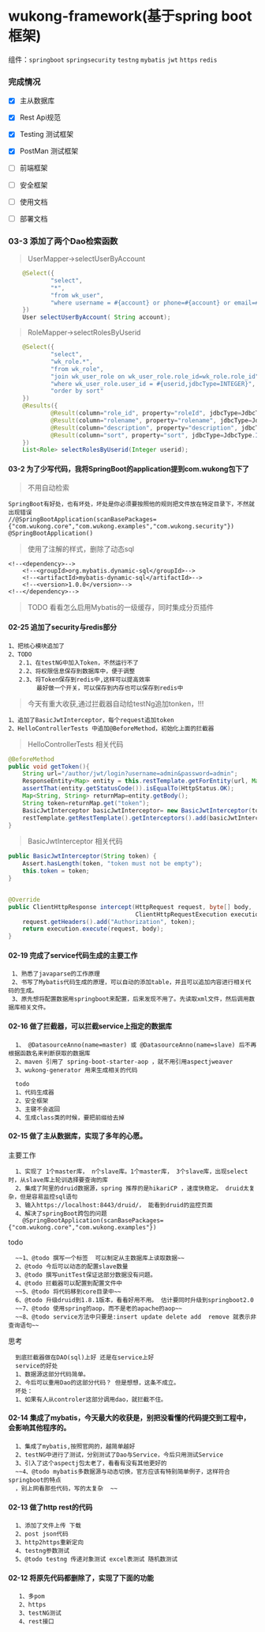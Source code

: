 wukong-framework(基于spring boot框架)
===


组件：`springboot` `springsecurity` `testng`  `mybatis` `jwt` `https` `redis`


### 完成情况
- [x] 主从数据库
- [x] Rest Api规范
- [x] Testing 测试框架
- [x] PostMan 测试框架
- [ ] 前端框架
- [ ] 安全框架
- [ ] 使用文档
- [ ] 部署文档


### 03-3 添加了两个Dao检索函数

> UserMapper->selectUserByAccount

```Java
    @Select({
            "select",
            "*",
            "from wk_user",
            "where username = #{account} or phone=#{account} or email=#{account}"
    })
    User selectUserByAccount( String account);
```

> RoleMapper->selectRolesByUserid

```Java
    @Select({
            "select",
            "wk_role.*",
            "from wk_role",
            "join wk_user_role on wk_user_role.role_id=wk_role.role_id",
            "where wk_user_role.user_id = #{userid,jdbcType=INTEGER}",
            "order by sort"
    })
    @Results({
            @Result(column="role_id", property="roleId", jdbcType=JdbcType.INTEGER, id=true),
            @Result(column="rolename", property="rolename", jdbcType=JdbcType.VARCHAR),
            @Result(column="description", property="description", jdbcType=JdbcType.VARCHAR),
            @Result(column="sort", property="sort", jdbcType=JdbcType.INTEGER)
    })
    List<Role> selectRolesByUserid(Integer userid);
```


#### 03-2  为了少写代码，我将SpringBoot的application提到com.wukong包下了

> 不用自动检索
    
    SpringBoot有好处，也有坏处，坏处是你必须要按照他的规则把文件放在特定目录下，不然就出现错误
    //@SpringBootApplication(scanBasePackages={"com.wukong.core","com.wukong.examples","com.wukong.security"})
    @SpringBootApplication()


> 使用了注解的样式，删除了动态sql

    <!--<dependency>-->
        <!--<groupId>org.mybatis.dynamic-sql</groupId>-->
        <!--<artifactId>mybatis-dynamic-sql</artifactId>-->
        <!--<version>1.0.0</version>-->
    <!--</dependency>-->


> TODO 看看怎么启用Mybatis的一级缓存，同时集成分页插件

#### 02-25 追加了security与redis部分
    
    1、把核心模块追加了
    2、TODO
       2.1、在testNG中加入Token，不然运行不了
       2.2、将权限信息保存到数据库中，便于调整
       2.3、将Token保存到redis中,这样可以提高效率
            最好做一个开关，可以保存到内存也可以保存到redis中
 
    
>今天有重大收获,通过拦截器自动给testNg追加tonken，!!!

    1、追加了BasicJwtInterceptor，每个request追加token
    2、HelloControllerTests 中追加@BeforeMethod，初始化上面的拦截器           
            
>HelloControllerTests 相关代码
        
```Java
@BeforeMethod
public void getToken(){
    String url="/author/jwt/login?username=admin&password=admin";
    ResponseEntity<Map> entity = this.restTemplate.getForEntity(url, Map.class);
    assertThat(entity.getStatusCode()).isEqualTo(HttpStatus.OK);
    Map<String, String> returnMap=entity.getBody();
    String token=returnMap.get("token");
    BasicJwtInterceptor basicJwtInterceptor= new BasicJwtInterceptor(token);
    restTemplate.getRestTemplate().getInterceptors().add(basicJwtInterceptor);
}
```    

>BasicJwtInterceptor 相关代码

```Java
public BasicJwtInterceptor(String token) {
    Assert.hasLength(token, "token must not be empty");
    this.token = token;
}


@Override
public ClientHttpResponse intercept(HttpRequest request, byte[] body,
                                    ClientHttpRequestExecution execution) throws IOException {
    request.getHeaders().add("Authorization", token);
    return execution.execute(request, body);
}
```
      
#### 02-19 完成了service代码生成的主要工作
     
     1、熟悉了javaparse的工作原理
     2、书写了Mybatis代码生成的原理，可以自动的添加table，并且可以追加内容进行相关代码的生成。
     3、原先想将配置数据用springboot来配置，后来发现不用了。先读取xml文件，然后调用数据库相关文件。
 
 

 

#### 02-16 做了拦截器，可以拦截service上指定的数据库

      1、 @DatasourceAnno(name=master) 或 @DatasourceAnno(name=slave) 后不再根据函数名来判断获取的数据库
      2、maven 引用了 spring-boot-starter-aop ，就不用引用aspectjweaver 
      3、wukong-generator 用来生成相关的代码
      
      todo
      1、代码生成器
      2、安全框架
      3、主键不会返回
      4、生成class类的时候，要把前缀给去掉



#### 02-15 做了主从数据库，实现了多年的心愿。 

   主要工作
   
      1、实现了 1个master库， n个slave库。1个master库， 3个slave库，出现select时，从slave库上轮训选择要查询的库
      2、集成了阿里的druid数据源，spring 推荐的是hikariCP ，速度快稳定。 druid太复杂，但是容易监控sql语句
      3、输入https://localhost:8443/druid/， 能看到druid的监控页面
      4、解决了springBoot跨包的问题
        @SpringBootApplication(scanBasePackages={"com.wukong.core","com.wukong.examples"})
      
  
      
   todo 
   
      ~~1、@todo 撰写一个标签  可以制定从主数据库上读取数据~~
      2、@todo 今后可以动态的配置slave数量
      3、@todo 撰写unitTest保证这部分数据没有问题。
      4、@todo 拦截器可以配置到配置文件中
      ~~5、@todo 将代码移到core目录中~~
      6、@todo 升级druid到1.8.1版本，看看好用不用。 估计要同时升级到springboot2.0
      ~~7、@todo 使用spring的aop，而不是老的apache的aop~~
      ~~8、@todo service方法中只要是:insert update delete add  remove 就表示非查询语句~~
      
   思考      
      
      到底拦截器做在DAO(sql)上好 还是在service上好
      service的好处
      1、数据源这部分代码简单。
      2、今后可以重用Dao的这部分代码？ 但是想想，这条不成立。
      坏处：
      1、如果有人从controler这部分调用dao，就拦截不住。
 
 
#### 02-14 集成了mybatis，今天最大的收获是，别把没看懂的代码提交到工程中，会影响其他程序的。

      1、集成了mybatis,按照官网的，越简单越好
      2、testNG中进行了测试，分别测试了Dao与Service，今后只用测试Service
      3、引入了这个aspectj包太老了，看看有没有其他更好的
      ~~4、@todo mybatis多数据源与动态切换，官方应该有特别简单例子，这样符合springboot的特点
      ，别上网看那些代码，写的太复杂  ~~     
 
 
 
#### 02-13 做了http rest的代码 

      1、添加了文件上传 下载 
      2、post json代码  
      3、http2https重新定向  
      4、testng参数测试
      5、@todo testng 传递对象测试 excel表测试 随机数测试    
    
     
#### 02-12 将原先代码都删除了，实现了下面的功能
 
       1、多pom
       2、https
       3、testNG测试
       4、rest接口    